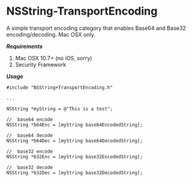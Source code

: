 NSString-TransportEncoding
==========================

A simple transport encoding category that enables Base64 and Base32 encoding/decoding.  Mac OSX only.

***Requirements***

1. Mac OSX 10.7+ (no iOS, sorry)
2. Security Framework

***Usage***

    #include "NSString+TransportEncoding.h"
    
    ...
    
    NSString *myString = @"This is a test";
    
    //  base64 encode
    NSString *b64Enc = [myString base64EncodedString];
    
    //  base64 decode
    NSString *b64Dec = [myString base64DecodedString];
    
    //  base32 encode
    NSString *b32Enc = [myString base32EncodedString];
    
    //  base32 decode
    NSString *b32Dec = [myString base32DecodedString];
